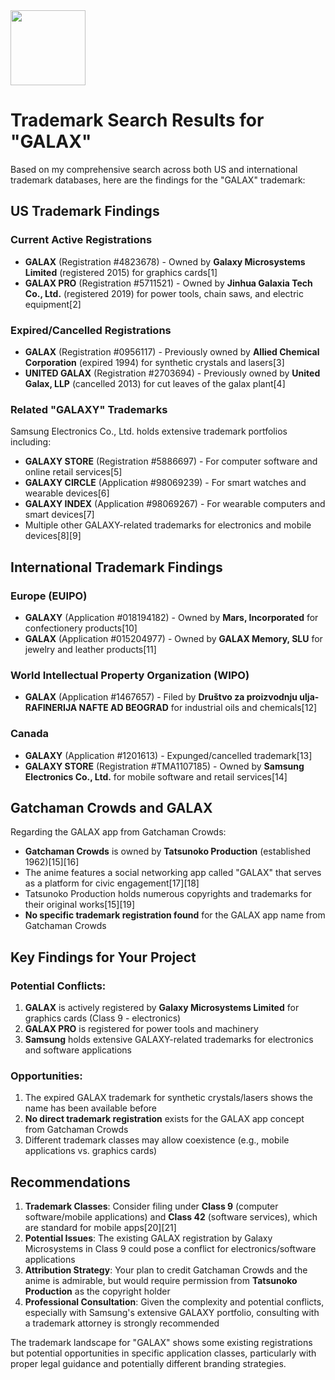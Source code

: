 <img src="https://r2cdn.perplexity.ai/pplx-full-logo-primary-dark%402x.png" class="logo" width="120"/>

# Trademark Search Results for "GALAX"

Based on my comprehensive search across both US and international trademark databases, here are the findings for the "GALAX" trademark:

## US Trademark Findings

### Current Active Registrations

- **GALAX** (Registration \#4823678) - Owned by **Galaxy Microsystems Limited** (registered 2015) for graphics cards[1]
- **GALAX PRO** (Registration \#5711521) - Owned by **Jinhua Galaxia Tech Co., Ltd.** (registered 2019) for power tools, chain saws, and electric equipment[2]


### Expired/Cancelled Registrations

- **GALAX** (Registration \#0956117) - Previously owned by **Allied Chemical Corporation** (expired 1994) for synthetic crystals and lasers[3]
- **UNITED GALAX** (Registration \#2703694) - Previously owned by **United Galax, LLP** (cancelled 2013) for cut leaves of the galax plant[4]


### Related "GALAXY" Trademarks

Samsung Electronics Co., Ltd. holds extensive trademark portfolios including:

- **GALAXY STORE** (Registration \#5886697) - For computer software and online retail services[5]
- **GALAXY CIRCLE** (Application \#98069239) - For smart watches and wearable devices[6]
- **GALAXY INDEX** (Application \#98069267) - For wearable computers and smart devices[7]
- Multiple other GALAXY-related trademarks for electronics and mobile devices[8][9]


## International Trademark Findings

### Europe (EUIPO)

- **GALAXY** (Application \#018194182) - Owned by **Mars, Incorporated** for confectionery products[10]
- **GALAX** (Application \#015204977) - Owned by **GALAX Memory, SLU** for jewelry and leather products[11]


### World Intellectual Property Organization (WIPO)

- **GALAX** (Application \#1467657) - Filed by **Društvo za proizvodnju ulja- RAFINERIJA NAFTE AD BEOGRAD** for industrial oils and chemicals[12]


### Canada

- **GALAXY** (Application \#1201613) - Expunged/cancelled trademark[13]
- **GALAXY STORE** (Registration \#TMA1107185) - Owned by **Samsung Electronics Co., Ltd.** for mobile software and retail services[14]


## Gatchaman Crowds and GALAX

Regarding the GALAX app from Gatchaman Crowds:

- **Gatchaman Crowds** is owned by **Tatsunoko Production** (established 1962)[15][16]
- The anime features a social networking app called "GALAX" that serves as a platform for civic engagement[17][18]
- Tatsunoko Production holds numerous copyrights and trademarks for their original works[15][19]
- **No specific trademark registration found** for the GALAX app name from Gatchaman Crowds


## Key Findings for Your Project

### Potential Conflicts:

1. **GALAX** is actively registered by **Galaxy Microsystems Limited** for graphics cards (Class 9 - electronics)
2. **GALAX PRO** is registered for power tools and machinery
3. **Samsung** holds extensive GALAXY-related trademarks for electronics and software applications

### Opportunities:

1. The expired GALAX trademark for synthetic crystals/lasers shows the name has been available before
2. **No direct trademark registration** exists for the GALAX app concept from Gatchaman Crowds
3. Different trademark classes may allow coexistence (e.g., mobile applications vs. graphics cards)

## Recommendations

1. **Trademark Classes**: Consider filing under **Class 9** (computer software/mobile applications) and **Class 42** (software services), which are standard for mobile apps[20][21]
2. **Potential Issues**: The existing GALAX registration by Galaxy Microsystems in Class 9 could pose a conflict for electronics/software applications
3. **Attribution Strategy**: Your plan to credit Gatchaman Crowds and the anime is admirable, but would require permission from **Tatsunoko Production** as the copyright holder
4. **Professional Consultation**: Given the complexity and potential conflicts, especially with Samsung's extensive GALAXY portfolio, consulting with a trademark attorney is strongly recommended

The trademark landscape for "GALAX" shows some existing registrations but potential opportunities in specific application classes, particularly with proper legal guidance and potentially different branding strategies.

